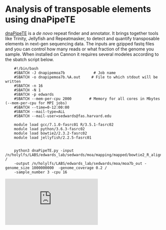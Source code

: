 # Analysis of transposable elements using dnaPipeTE

[dnaPipeTE](https://github.com/clemgoub/dnaPipeTE) is a *de novo* repeat finder and annotator. It brings together tools like Trinity, Jellyfish and Repeatmasker, to detect and quantify transposable elements in next-gen sequencing data. The inputs are gzipped fastq files and you can control how many reads or what fraction of the genome you sample. When installed on Cannon it requires several modeles according to the sbatch script below.

		
		#!/bin/bash 
		#SBATCH -J dnapipemoa7b             # Job name
		#SBATCH -o dnapipemoa7b.%A.out     # File to which stdout will be written
		#SBATCH -n 16
		#SBATCH -N 1
		#SBATCH -p edwards
		#SBATCH --mem-per-cpu 2000        # Memory for all cores in Mbytes (--mem-per-cpu for MPI jobs)
		#SBATCH --time=0-12:00:00
		#SBATCH --mail-type=ALL
		#SBATCH --mail-user=sedwards@fas.harvard.edu
		 
		module load gcc/7.1.0-fasrc01 R/3.5.1-fasrc02
		module load python/3.6.3-fasrc02
		module load bowtie2/2.3.2-fasrc02
		module load jellyfish/2.2.5-fasrc01
		 
		 
		python3 dnaPipeTE.py -input /n/holylfs/LABS/edwards_lab/sedwards/moa/mapping/mapped/bowtie2_R_aligned.gz /
		-output /n/holylfs/LABS/edwards_lab/sedwards/moa/moa7b_out -genome_size 1000000000  -genome_coverage 0.2 /
		-sample_number 3 -cpu 16
		

![](https://github.com/svedwards/genome_analysis/blob/main/images/TEs_piechart_emu.pdf)
